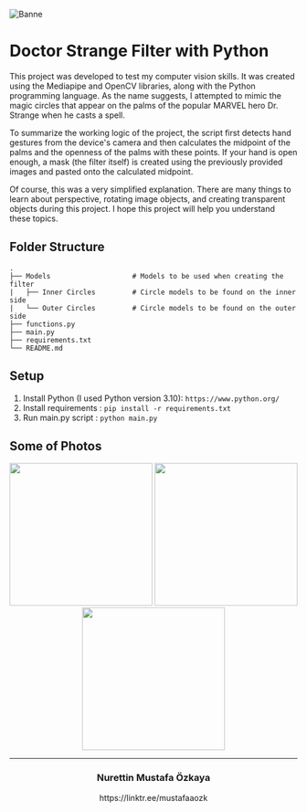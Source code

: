 ![Banne](https://wallpapers.com/images/featured/doctor-strange-6es4yutxrbl0nas9.jpg)

# Doctor Strange Filter with Python

This project was developed to test my computer vision skills. It was created using the Mediapipe and OpenCV libraries, along with the Python programming language. As the name suggests, I attempted to mimic the magic circles that appear on the palms of the popular MARVEL hero Dr. Strange when he casts a spell.

To summarize the working logic of the project, the script first detects hand gestures from the device's camera and then calculates the midpoint of the palms and the openness of the palms with these points. If your hand is open enough, a mask (the filter itself) is created using the previously provided images and pasted onto the calculated midpoint.

Of course, this was a very simplified explanation. There are many things to learn about perspective, rotating image objects, and creating transparent objects during this project. I hope this project will help you understand these topics.

## Folder Structure

```
.
├── Models                    # Models to be used when creating the filter
|   ├── Inner Circles         # Circle models to be found on the inner side 
|   └── Outer Circles         # Circle models to be found on the outer side 
├── functions.py              
├── main.py                    
├── requirements.txt                   
└── README.md
```

## Setup

1. Install Python (I used Python version 3.10): `https://www.python.org/`
2. Install requirements : `pip install -r requirements.txt`
3. Run main.py script : `python main.py`

## Some of Photos

<p align="center">
  <img src="https://e0.pxfuel.com/wallpapers/144/187/desktop-wallpaper-dr-strange-top-65-best-dr-strange-background-doctor-strange-neon.jpg" width="250" />
  <img src="https://c4.wallpaperflare.com/wallpaper/365/584/63/movie-doctor-strange-benedict-cumberbatch-marvel-comics-wallpaper-preview.jpg" width="250" /> 
  <img src="https://wallpapercave.com/wp/wp3978705.jpg" width="250" />
</p>

</p>

***
<h3 align="center"> Nurettin Mustafa Özkaya </h3>
<p align="center">
      https://linktr.ee/mustafaaozk
</p>
